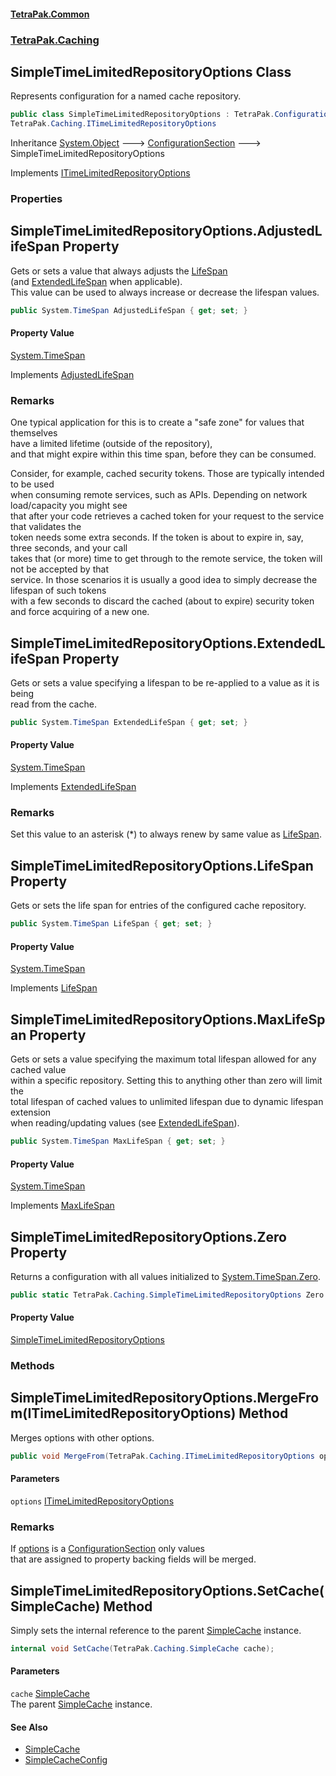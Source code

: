 #### [TetraPak.Common](index.md 'index')
### [TetraPak.Caching](TetraPak_Caching.md 'TetraPak.Caching')
## SimpleTimeLimitedRepositoryOptions Class
Represents configuration for a named cache repository.  
```csharp
public class SimpleTimeLimitedRepositoryOptions : TetraPak.Configuration.ConfigurationSection,
TetraPak.Caching.ITimeLimitedRepositoryOptions
```

Inheritance [System.Object](https://docs.microsoft.com/en-us/dotnet/api/System.Object 'System.Object') &#129106; [ConfigurationSection](TetraPak_Configuration_ConfigurationSection.md 'TetraPak.Configuration.ConfigurationSection') &#129106; SimpleTimeLimitedRepositoryOptions  

Implements [ITimeLimitedRepositoryOptions](TetraPak_Caching_ITimeLimitedRepositoryOptions.md 'TetraPak.Caching.ITimeLimitedRepositoryOptions')  
### Properties
<a name='TetraPak_Caching_SimpleTimeLimitedRepositoryOptions_AdjustedLifeSpan'></a>
## SimpleTimeLimitedRepositoryOptions.AdjustedLifeSpan Property
Gets or sets a value that always adjusts the [LifeSpan](TetraPak_Caching_SimpleTimeLimitedRepositoryOptions.md#TetraPak_Caching_SimpleTimeLimitedRepositoryOptions_LifeSpan 'TetraPak.Caching.SimpleTimeLimitedRepositoryOptions.LifeSpan')  
(and [ExtendedLifeSpan](TetraPak_Caching_SimpleTimeLimitedRepositoryOptions.md#TetraPak_Caching_SimpleTimeLimitedRepositoryOptions_ExtendedLifeSpan 'TetraPak.Caching.SimpleTimeLimitedRepositoryOptions.ExtendedLifeSpan') when applicable).  
This value can be used to always increase or decrease the lifespan values.  
```csharp
public System.TimeSpan AdjustedLifeSpan { get; set; }
```
#### Property Value
[System.TimeSpan](https://docs.microsoft.com/en-us/dotnet/api/System.TimeSpan 'System.TimeSpan')

Implements [AdjustedLifeSpan](TetraPak_Caching_ITimeLimitedRepositoryOptions.md#TetraPak_Caching_ITimeLimitedRepositoryOptions_AdjustedLifeSpan 'TetraPak.Caching.ITimeLimitedRepositoryOptions.AdjustedLifeSpan')  
### Remarks
One typical application for this is to create a "safe zone" for values that themselves  
have a limited lifetime (outside of the repository),  
and that might expire within this time span, before they can be consumed.



  
Consider, for example, cached security tokens. Those are typically intended to be used  
when consuming remote services, such as APIs. Depending on network load/capacity you might see  
that after your code retrieves a cached token for your request to the service that validates the  
token needs some extra seconds. If the token is about to expire in, say, three seconds, and your call  
takes that (or more) time to get through to the remote service, the token will not be accepted by that  
service. In those scenarios it is usually a good idea to simply decrease the lifespan of such tokens  
with a few seconds to discard the cached (about to expire) security token  
and force acquiring of a new one.   
  
<a name='TetraPak_Caching_SimpleTimeLimitedRepositoryOptions_ExtendedLifeSpan'></a>
## SimpleTimeLimitedRepositoryOptions.ExtendedLifeSpan Property
Gets or sets a value specifying a lifespan to be re-applied to a value as it is being  
read from the cache.  
```csharp
public System.TimeSpan ExtendedLifeSpan { get; set; }
```
#### Property Value
[System.TimeSpan](https://docs.microsoft.com/en-us/dotnet/api/System.TimeSpan 'System.TimeSpan')

Implements [ExtendedLifeSpan](TetraPak_Caching_ITimeLimitedRepositoryOptions.md#TetraPak_Caching_ITimeLimitedRepositoryOptions_ExtendedLifeSpan 'TetraPak.Caching.ITimeLimitedRepositoryOptions.ExtendedLifeSpan')  
### Remarks
Set this value to an asterisk (*) to always renew by same value as [LifeSpan](TetraPak_Caching_SimpleTimeLimitedRepositoryOptions.md#TetraPak_Caching_SimpleTimeLimitedRepositoryOptions_LifeSpan 'TetraPak.Caching.SimpleTimeLimitedRepositoryOptions.LifeSpan').  
  
<a name='TetraPak_Caching_SimpleTimeLimitedRepositoryOptions_LifeSpan'></a>
## SimpleTimeLimitedRepositoryOptions.LifeSpan Property
Gets or sets the life span for entries of the configured cache repository.  
```csharp
public System.TimeSpan LifeSpan { get; set; }
```
#### Property Value
[System.TimeSpan](https://docs.microsoft.com/en-us/dotnet/api/System.TimeSpan 'System.TimeSpan')

Implements [LifeSpan](TetraPak_Caching_ITimeLimitedRepositoryOptions.md#TetraPak_Caching_ITimeLimitedRepositoryOptions_LifeSpan 'TetraPak.Caching.ITimeLimitedRepositoryOptions.LifeSpan')  
  
<a name='TetraPak_Caching_SimpleTimeLimitedRepositoryOptions_MaxLifeSpan'></a>
## SimpleTimeLimitedRepositoryOptions.MaxLifeSpan Property
Gets or sets a value specifying the maximum total lifespan allowed for any cached value  
within a specific repository. Setting this to anything other than zero will limit the  
total lifespan of cached values to unlimited lifespan due to dynamic lifespan extension  
when reading/updating values (see [ExtendedLifeSpan](TetraPak_Caching_SimpleTimeLimitedRepositoryOptions.md#TetraPak_Caching_SimpleTimeLimitedRepositoryOptions_ExtendedLifeSpan 'TetraPak.Caching.SimpleTimeLimitedRepositoryOptions.ExtendedLifeSpan')).  
```csharp
public System.TimeSpan MaxLifeSpan { get; set; }
```
#### Property Value
[System.TimeSpan](https://docs.microsoft.com/en-us/dotnet/api/System.TimeSpan 'System.TimeSpan')

Implements [MaxLifeSpan](TetraPak_Caching_ITimeLimitedRepositoryOptions.md#TetraPak_Caching_ITimeLimitedRepositoryOptions_MaxLifeSpan 'TetraPak.Caching.ITimeLimitedRepositoryOptions.MaxLifeSpan')  
  
<a name='TetraPak_Caching_SimpleTimeLimitedRepositoryOptions_Zero'></a>
## SimpleTimeLimitedRepositoryOptions.Zero Property
Returns a configuration with all values initialized to [System.TimeSpan.Zero](https://docs.microsoft.com/en-us/dotnet/api/System.TimeSpan.Zero 'System.TimeSpan.Zero').  
```csharp
public static TetraPak.Caching.SimpleTimeLimitedRepositoryOptions Zero { get; }
```
#### Property Value
[SimpleTimeLimitedRepositoryOptions](TetraPak_Caching_SimpleTimeLimitedRepositoryOptions.md 'TetraPak.Caching.SimpleTimeLimitedRepositoryOptions')
  
### Methods
<a name='TetraPak_Caching_SimpleTimeLimitedRepositoryOptions_MergeFrom(TetraPak_Caching_ITimeLimitedRepositoryOptions)'></a>
## SimpleTimeLimitedRepositoryOptions.MergeFrom(ITimeLimitedRepositoryOptions) Method
Merges options with other options.  
```csharp
public void MergeFrom(TetraPak.Caching.ITimeLimitedRepositoryOptions options);
```
#### Parameters
<a name='TetraPak_Caching_SimpleTimeLimitedRepositoryOptions_MergeFrom(TetraPak_Caching_ITimeLimitedRepositoryOptions)_options'></a>
`options` [ITimeLimitedRepositoryOptions](TetraPak_Caching_ITimeLimitedRepositoryOptions.md 'TetraPak.Caching.ITimeLimitedRepositoryOptions')  
  
### Remarks
If [options](TetraPak_Caching_SimpleTimeLimitedRepositoryOptions.md#TetraPak_Caching_SimpleTimeLimitedRepositoryOptions_MergeFrom(TetraPak_Caching_ITimeLimitedRepositoryOptions)_options 'TetraPak.Caching.SimpleTimeLimitedRepositoryOptions.MergeFrom(TetraPak.Caching.ITimeLimitedRepositoryOptions).options') is a [ConfigurationSection](TetraPak_Configuration_ConfigurationSection.md 'TetraPak.Configuration.ConfigurationSection') only values  
that are assigned to property backing fields will be merged.  
  
<a name='TetraPak_Caching_SimpleTimeLimitedRepositoryOptions_SetCache(TetraPak_Caching_SimpleCache)'></a>
## SimpleTimeLimitedRepositoryOptions.SetCache(SimpleCache) Method
Simply sets the internal reference to the parent [SimpleCache](TetraPak_Caching_SimpleCache.md 'TetraPak.Caching.SimpleCache') instance.  
```csharp
internal void SetCache(TetraPak.Caching.SimpleCache cache);
```
#### Parameters
<a name='TetraPak_Caching_SimpleTimeLimitedRepositoryOptions_SetCache(TetraPak_Caching_SimpleCache)_cache'></a>
`cache` [SimpleCache](TetraPak_Caching_SimpleCache.md 'TetraPak.Caching.SimpleCache')  
The parent [SimpleCache](TetraPak_Caching_SimpleCache.md 'TetraPak.Caching.SimpleCache') instance.  
  
  
#### See Also
- [SimpleCache](TetraPak_Caching_SimpleCache.md 'TetraPak.Caching.SimpleCache')
- [SimpleCacheConfig](TetraPak_Caching_SimpleCacheConfig.md 'TetraPak.Caching.SimpleCacheConfig')
